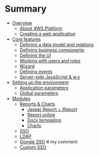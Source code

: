 # Summary

* [Overview]()
  * [About 4WS.Platform]()
  * [Creating a web application]()
* [Core features]()
  * [Defining a data model and relations]()
  * [Defining business components]()
  * [Defining the UI]()
  * [Working with users and roles]()
  * [Wizard]()
  * [Defining events]()
  * [Server-side JavaScript & w.s]()
* [Setting up the environment]()
  * [Application parameters]()
  * [Global parameters]()
* [Modules]()
  * [Reports & Charts]()
    * [Jasper Report + iReport]()
    * [Report online]()
    * [Docx templating]()
    * [Charts]()
  * [SSO]()
   * [LDAP]()
   * [Google SSO]() # my comment
   * [Custom SSO]()
